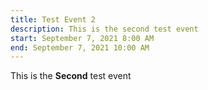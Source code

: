 ```yaml
---
title: Test Event 2
description: This is the second test event
start: September 7, 2021 8:00 AM
end: September 7, 2021 10:00 AM
---
```

This is the **Second** test event
